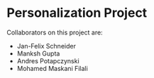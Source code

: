# Personalization Project

Collaborators on this project are:
* Jan-Felix Schneider
* Manksh Gupta
* Andres Potapczynski
* Mohamed Maskani Filali